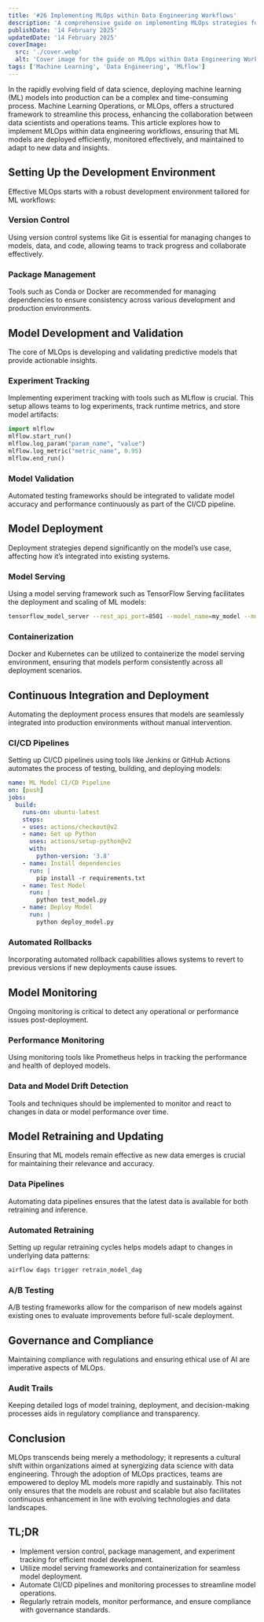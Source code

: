 ```yaml
---
title: '#26 Implementing MLOps within Data Engineering Workflows'
description: 'A comprehensive guide on implementing MLOps strategies for efficient model deployment in data engineering workflows.'
publishDate: '14 February 2025'
updatedDate: '14 February 2025'
coverImage:
  src: './cover.webp'
  alt: 'Cover image for the guide on MLOps within Data Engineering Workflows'
tags: ['Machine Learning', 'Data Engineering', 'MLflow']
---
```


In the rapidly evolving field of data science, deploying machine learning (ML) models into production can be a complex and time-consuming process. Machine Learning Operations, or MLOps, offers a structured framework to streamline this process, enhancing the collaboration between data scientists and operations teams. This article explores how to implement MLOps within data engineering workflows, ensuring that ML models are deployed efficiently, monitored effectively, and maintained to adapt to new data and insights.

## Setting Up the Development Environment

Effective MLOps starts with a robust development environment tailored for ML workflows:

### Version Control

Using version control systems like Git is essential for managing changes to models, data, and code, allowing teams to track progress and collaborate effectively.

### Package Management

Tools such as Conda or Docker are recommended for managing dependencies to ensure consistency across various development and production environments.

## Model Development and Validation

The core of MLOps is developing and validating predictive models that provide actionable insights.

### Experiment Tracking

Implementing experiment tracking with tools such as MLflow is crucial. This setup allows teams to log experiments, track runtime metrics, and store model artifacts:

```python
import mlflow
mlflow.start_run()
mlflow.log_param("param_name", "value")
mlflow.log_metric("metric_name", 0.95)
mlflow.end_run()
```

### Model Validation

Automated testing frameworks should be integrated to validate model accuracy and performance continuously as part of the CI/CD pipeline.

## Model Deployment

Deployment strategies depend significantly on the model’s use case, affecting how it’s integrated into existing systems.

### Model Serving

Using a model serving framework such as TensorFlow Serving facilitates the deployment and scaling of ML models:

```bash
tensorflow_model_server --rest_api_port=8501 --model_name=my_model --model_base_path="/path/to/model"
```

### Containerization

Docker and Kubernetes can be utilized to containerize the model serving environment, ensuring that models perform consistently across all deployment scenarios.

## Continuous Integration and Deployment

Automating the deployment process ensures that models are seamlessly integrated into production environments without manual intervention.

### CI/CD Pipelines

Setting up CI/CD pipelines using tools like Jenkins or GitHub Actions automates the process of testing, building, and deploying models:

```yaml
name: ML Model CI/CD Pipeline
on: [push]
jobs:
  build:
    runs-on: ubuntu-latest
    steps:
    - uses: actions/checkout@v2
    - name: Set up Python
      uses: actions/setup-python@v2
      with:
        python-version: '3.8'
    - name: Install dependencies
      run: |
        pip install -r requirements.txt
    - name: Test Model
      run: |
        python test_model.py
    - name: Deploy Model
      run: |
        python deploy_model.py
```

### Automated Rollbacks

Incorporating automated rollback capabilities allows systems to revert to previous versions if new deployments cause issues.

## Model Monitoring

Ongoing monitoring is critical to detect any operational or performance issues post-deployment.

### Performance Monitoring

Using monitoring tools like Prometheus helps in tracking the performance and health of deployed models.

### Data and Model Drift Detection

Tools and techniques should be implemented to monitor and react to changes in data or model performance over time.

## Model Retraining and Updating

Ensuring that ML models remain effective as new data emerges is crucial for maintaining their relevance and accuracy.

### Data Pipelines

Automating data pipelines ensures that the latest data is available for both retraining and inference.

### Automated Retraining

Setting up regular retraining cycles helps models adapt to changes in underlying data patterns:

```bash
airflow dags trigger retrain_model_dag
```

### A/B Testing

A/B testing frameworks allow for the comparison of new models against existing ones to evaluate improvements before full-scale deployment.

## Governance and Compliance

Maintaining compliance with regulations and ensuring ethical use of AI are imperative aspects of MLOps.

### Audit Trails

Keeping detailed logs of model training, deployment, and decision-making processes aids in regulatory compliance and transparency.

## Conclusion

MLOps transcends being merely a methodology; it represents a cultural shift within organizations aimed at synergizing data science with data engineering. Through the adoption of MLOps practices, teams are empowered to deploy ML models more rapidly and sustainably. This not only ensures that the models are robust and scalable but also facilitates continuous enhancement in line with evolving technologies and data landscapes.

## TL;DR

- Implement version control, package management, and experiment tracking for efficient model development.
- Utilize model serving frameworks and containerization for seamless model deployment.
- Automate CI/CD pipelines and monitoring processes to streamline model operations.
- Regularly retrain models, monitor performance, and ensure compliance with governance standards.
